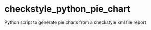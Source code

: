 # checkstyle_python_pie_chart
Python script to generate pie charts from a checkstyle xml file report
